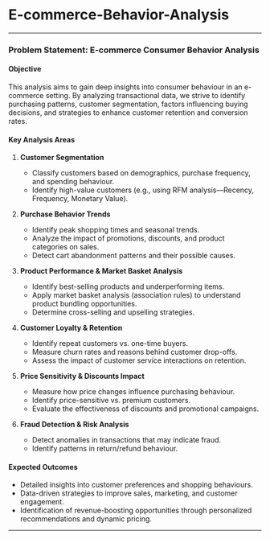 # E-commerce-Behavior-Analysis
  ---
### **Problem Statement: E-commerce Consumer Behavior Analysis**  

#### **Objective**  
This analysis aims to gain deep insights into consumer behaviour in an e-commerce setting. By analyzing transactional data, we strive to identify purchasing patterns, customer segmentation, factors influencing buying decisions, and strategies to enhance customer retention and conversion rates.

#### **Key Analysis Areas**  
1. **Customer Segmentation**  
   - Classify customers based on demographics, purchase frequency, and spending behaviour.
   - Identify high-value customers (e.g., using RFM analysis—Recency, Frequency, Monetary Value).

2. **Purchase Behavior Trends**  
   - Identify peak shopping times and seasonal trends.
   - Analyze the impact of promotions, discounts, and product categories on sales.
   - Detect cart abandonment patterns and their possible causes.

3. **Product Performance & Market Basket Analysis**  
   - Identify best-selling products and underperforming items.
   - Apply market basket analysis (association rules) to understand product bundling opportunities.
   - Determine cross-selling and upselling strategies.

4. **Customer Loyalty & Retention**  
   - Identify repeat customers vs. one-time buyers.
   - Measure churn rates and reasons behind customer drop-offs.
   - Assess the impact of customer service interactions on retention.

5. **Price Sensitivity & Discounts Impact**  
   - Measure how price changes influence purchasing behaviour.
   - Identify price-sensitive vs. premium customers.
   - Evaluate the effectiveness of discounts and promotional campaigns.

6. **Fraud Detection & Risk Analysis**  
   - Detect anomalies in transactions that may indicate fraud.
   - Identify patterns in return/refund behaviour.

#### **Expected Outcomes**  
- Detailed insights into customer preferences and shopping behaviours.
- Data-driven strategies to improve sales, marketing, and customer engagement.
- Identification of revenue-boosting opportunities through personalized recommendations and dynamic pricing.

---

